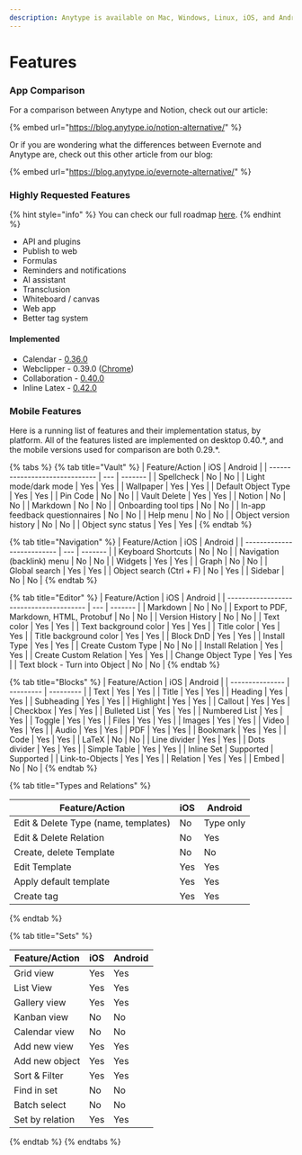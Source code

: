 ```yaml
---
description: Anytype is available on Mac, Windows, Linux, iOS, and Android.
---
```


# Features

### App Comparison

For a comparison between Anytype and Notion, check out our article:

{% embed url="https://blog.anytype.io/notion-alternative/" %}

Or if you are wondering what the differences between Evernote and Anytype are, check out this other article from our blog:

{% embed url="https://blog.anytype.io/evernote-alternative/" %}

### Highly Requested Features

{% hint style="info" %}
You can check our full roadmap [here](https://github.com/orgs/anyproto/projects/1/views/1).
{% endhint %}

* API and plugins
* Publish to web
* Formulas
* Reminders and notifications
* AI assistant
* Transclusion
* Whiteboard / canvas
* Web app
* Better tag system

#### Implemented

* Calendar - [0.36.0](https://community.anytype.io/t/anytype-desktop-0-36-0-released/12198)
* Webclipper - 0.39.0 ([Chrome](https://chromewebstore.google.com/detail/anytype-web-clipper/jbnammhjiplhpjfncnlejjjejghimdkf?hl=en))
* Collaboration - [0.40.0](https://community.anytype.io/t/anytype-desktop-0-40-0-multiplayer-released/20219)
* Inline Latex - [0.42.0](https://community.anytype.io/t/anytype-desktop-0-42-0-released/22993#p-83725-inline-latex-scientist-5)

### Mobile Features

Here is a running list of features and their implementation status, by platform. All of the features listed are implemented on desktop 0.40.\*, and the mobile versions used for comparison are both 0.29.\*.

{% tabs %}
{% tab title="Vault" %}
| Feature/Action                 | iOS | Android |
| ------------------------------ | --- | ------- |
| Spellcheck                     | No  | No      |
| Light mode/dark mode           | Yes | Yes     |
| Wallpaper                      | Yes | Yes     |
| Default Object Type            | Yes | Yes     |
| Pin Code                       | No  | No      |
| Vault Delete                   | Yes | Yes     |
| Notion                         | No  | No      |
| Markdown                       | No  | No      |
| Onboarding tool tips           | No  | No      |
| In-app feedback questionnaires | No  | No      |
| Help menu                      | No  | No      |
| Object version history         | No  | No      |
| Object sync status             | Yes | Yes     |
{% endtab %}

{% tab title="Navigation" %}
| Feature/Action             | iOS | Android |
| -------------------------- | --- | ------- |
| Keyboard Shortcuts         | No  | No      |
| Navigation (backlink) menu | No  | No      |
| Widgets                    | Yes | Yes     |
| Graph                      | No  | No      |
| Global search              | Yes | Yes     |
| Object search (Ctrl + F)   | No  | Yes     |
| Sidebar                    | No  | No      |
{% endtab %}

{% tab title="Editor" %}
| Feature/Action                          | iOS | Android |
| --------------------------------------- | --- | ------- |
| Markdown                                | No  | No      |
| Export to PDF, Markdown, HTML, Protobuf | No  | No      |
| Version History                         | No  | No      |
| Text color                              | Yes | Yes     |
| Text background color                   | Yes | Yes     |
| Title color                             | Yes | Yes     |
| Title background color                  | Yes | Yes     |
| Block DnD                               | Yes | Yes     |
| Install Type                            | Yes | Yes     |
| Create Custom Type                      | No  | No      |
| Install Relation                        | Yes | Yes     |
| Create Custom Relation                  | Yes | Yes     |
| Change Object Type                      | Yes | Yes     |
| Text block - Turn into Object           | No  | No      |
{% endtab %}

{% tab title="Blocks" %}
| Feature/Action  | iOS       | Android   |
| --------------- | --------- | --------- |
| Text            | Yes       | Yes       |
| Title           | Yes       | Yes       |
| Heading         | Yes       | Yes       |
| Subheading      | Yes       | Yes       |
| Highlight       | Yes       | Yes       |
| Callout         | Yes       | Yes       |
| Checkbox        | Yes       | Yes       |
| Bulleted List   | Yes       | Yes       |
| Numbered List   | Yes       | Yes       |
| Toggle          | Yes       | Yes       |
| Files           | Yes       | Yes       |
| Images          | Yes       | Yes       |
| Video           | Yes       | Yes       |
| Audio           | Yes       | Yes       |
| PDF             | Yes       | Yes       |
| Bookmark        | Yes       | Yes       |
| Code            | Yes       | Yes       |
| LaTeX           | No        | No        |
| Line divider    | Yes       | Yes       |
| Dots divider    | Yes       | Yes       |
| Simple Table    | Yes       | Yes       |
| Inline Set      | Supported | Supported |
| Link-to-Objects | Yes       | Yes       |
| Relation        | Yes       | Yes       |
| Embed           | No        | No        |
{% endtab %}

{% tab title="Types and Relations" %}
<table data-full-width="false"><thead><tr><th>Feature/Action</th><th>iOS</th><th>Android</th></tr></thead><tbody><tr><td>Edit &#x26; Delete Type (name, templates)</td><td>No</td><td>Type only</td></tr><tr><td>Edit &#x26; Delete Relation</td><td>No</td><td>Yes</td></tr><tr><td>Create, delete Template</td><td>No</td><td>No</td></tr><tr><td>Edit Template</td><td>Yes</td><td>Yes</td></tr><tr><td>Apply default template</td><td>Yes</td><td>Yes</td></tr><tr><td>Create tag</td><td>Yes</td><td>Yes</td></tr></tbody></table>
{% endtab %}

{% tab title="Sets" %}
<table data-full-width="false"><thead><tr><th>Feature/Action</th><th>iOS</th><th>Android</th></tr></thead><tbody><tr><td>Grid view</td><td>Yes</td><td>Yes</td></tr><tr><td>List View</td><td>Yes</td><td>Yes</td></tr><tr><td>Gallery view</td><td>Yes</td><td>Yes</td></tr><tr><td>Kanban view</td><td>No</td><td>No</td></tr><tr><td>Calendar view</td><td>No</td><td>No</td></tr><tr><td>Add new view</td><td>Yes</td><td>Yes</td></tr><tr><td>Add new object</td><td>Yes</td><td>Yes</td></tr><tr><td>Sort &#x26; Filter</td><td>Yes</td><td>Yes</td></tr><tr><td>Find in set</td><td>No</td><td>No</td></tr><tr><td>Batch select</td><td>No</td><td>No</td></tr><tr><td>Set by relation</td><td>Yes</td><td>Yes</td></tr></tbody></table>
{% endtab %}
{% endtabs %}
